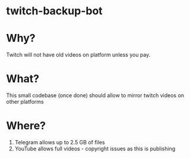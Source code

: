 # twitch-backup-bot

# Why?

Twitch will not have old videos on platform unless you pay.

# What?

This small codebase (once done) should allow to mirror twitch videos on other platforms

# Where?

1. Telegram allows up to 2.5 GB of files
2. YouTube allows full videos - copyright issues as this is publishing